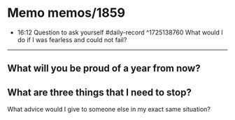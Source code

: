 # Memo memos/1859
- 16:12 Question to ask yourself #daily-record ^1725138760
What would I do if I was fearless and could not fail?
---
What will you be proud of a year from now?
---
What are three things that I need to **stop**?
---
What advice would I give to someone else in my exact same situation?